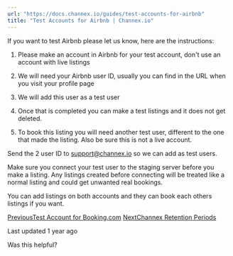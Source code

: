 ```yaml
---
url: "https://docs.channex.io/guides/test-accounts-for-airbnb"
title: "Test Accounts for Airbnb | Channex.io"
---
```


If you want to test Airbnb please let us know, here are the instructions:

1. Please make an account in Airbnb for your test account, don't use an account with live listings

2. We will need your Airbnb user ID, usually you can find in the URL when you visit your profile page

3. We will add this user as a test user

4. Once that is completed you can make a test listings and it does not get deleted.

5. To book this listing you will need another test user, different to the one that made the listing. Also be sure this is not a live account.


Send the 2 user ID to support@channex.io so we can add as test users.

Make sure you connect your test user to the staging server before you make a listing. Any listings created before connecting will be treated like a normal listing and could get unwanted real bookings.

You can add listings on both accounts and they can book each others listings if you want.

[PreviousTest Account for Booking.com](https://docs.channex.io/guides/test-account-for-booking.com) [NextChannex Retention Periods](https://docs.channex.io/guides/channex-retention-periods)

Last updated 1 year ago

Was this helpful?